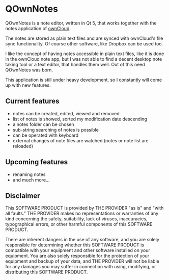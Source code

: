 # QOwnNotes
 
QOwnNotes is a note editor, written in Qt 5, that works together with the notes application of [ownCloud](http://owncloud.org/).

The notes are stored as plain text files and are synced with ownCloud's file sync functionality. Of course other software, like Dropbox can be used too.

I like the concept of having notes accessible in plain text files, like it is done in the ownCloud note app, but I was not able to find a decent desktop note taking tool or a text editor, that handles them well. Out of this need QOwnNotes was born.

This application is still under heavy development, so I constantly will come up with new features.

## Current features
- notes can be created, edited, viewed and removed
- list of notes is showed, sorted my modification date descending
- a notes folder can be chosen
- sub-string searching of notes is possible
- can be operated with keyboard
- external changes of note files are watched (notes or note list are reloaded)

## Upcoming features
- renaming notes
- and much more...

## Disclaimer
This SOFTWARE PRODUCT is provided by THE PROVIDER "as is" and "with all faults." THE PROVIDER makes no representations or warranties of any kind concerning the safety, suitability, lack of viruses, inaccuracies, typographical errors, or other harmful components of this SOFTWARE PRODUCT. 

There are inherent dangers in the use of any software, and you are solely responsible for determining whether this SOFTWARE PRODUCT is compatible with your equipment and other software installed on your equipment. You are also solely responsible for the protection of your equipment and backup of your data, and THE PROVIDER will not be liable for any damages you may suffer in connection with using, modifying, or distributing this SOFTWARE PRODUCT.
